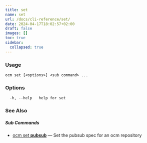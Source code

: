 ```yaml
---
title: set
name: set
url: /docs/cli-reference/set/
date: 2024-04-17T18:02:57+02:00
draft: false
images: []
toc: true
sidebar:
  collapsed: true
---
```

### Usage

```
ocm set [<options>] <sub command> ...
```

### Options

```
  -h, --help   help for set
```

### See Also



##### Sub Commands

* [ocm set <b>pubsub</b>](/docs/cli-reference/set/pubsub)	 &mdash; Set the pubsub spec for an ocm repository

